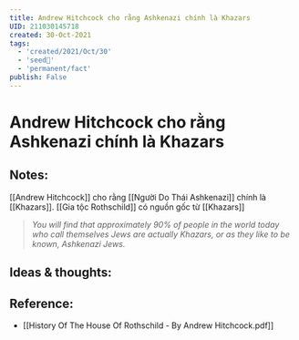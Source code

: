 ```yaml
---
title: Andrew Hitchcock cho rằng Ashkenazi chính là Khazars
UID: 211030145718
created: 30-Oct-2021
tags:
  - 'created/2021/Oct/30'
  - 'seed🥜'
  - 'permanent/fact'
publish: False
---
```

# Andrew Hitchcock cho rằng Ashkenazi chính là Khazars

## Notes:
[[Andrew Hitchcock]] cho rằng [[Người Do Thái Ashkenazi]] chính là [[Khazars]]. [[Gia tộc Rothschild]] có nguồn gốc từ [[Khazars]]

> *You will find that approximately 90% of people in the world today who call themselves Jews are actually Khazars, or as they like to be known, Ashkenazi Jews.*


## Ideas & thoughts:

## Reference:
- [[History Of The House Of Rothschild - By Andrew Hitchcock.pdf]]
